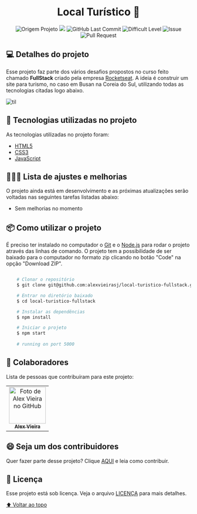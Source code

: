 <h1 id="title" align="center">
  Local Turístico 🚢
</h1>

<p align="center">
    <img alt="Origem Projeto" src="https://img.shields.io/badge/Project-Course-informational">
    <img src="https://img.shields.io/badge/Course-Rocketseat-blueviolet?logo=data:image/png;base64,iVBORw0KGgoAAAANSUhEUgAAABAAAAAQCAMAAAAoLQ9TAAAALVBMVEVHcExxWsF0XMJzXMJxWcFsUsD///9jRrzY0u6Xh9Gsn9n39fyMecy0qd2bjNJWBT0WAAAABHRSTlMA2Do606wF2QAAAGlJREFUGJVdj1cWwCAIBLEsRU3uf9xobDH8+GZwUYi8i6ucJwrxKE+7D0G9Q4vlYqtmCSjndr4CgCgzlyFgfKfKCVO0LrPKjmiqMxGXkJwNnXskqWG+1oSM+BSwD8f29YLNjvx/OQrn+g99oQSoNmt3PgAAAABJRU5ErkJggg=="></img>
    <img alt="GitHub Last Commit" src="https://img.shields.io/github/last-commit/alexvieirasj/local-turistico-fullstack">
    <img alt="Difficult Level" src="https://img.shields.io/badge/level-beginner-green">
    <img alt="Issue" src="https://img.shields.io/bitbucket/issues/alexvieirasj/local-turistico-fullstack?style=critical">
    <img alt="Pull Request" src="https://img.shields.io/bitbucket/pr-raw/alexvieirasj/local-turistico-fullstack?style=critical">
</p>

## 💻 Detalhes do projeto

Esse projeto faz parte dos vários desafios propostos no curso feito chamado **FullStack** criado pela empresa [Rocketseat](https://rocketseat.com.br/). A ideia é construir um site para turismo, no caso em Busan na Coreia do Sul, utilizando todas as tecnologias citadas logo abaixo.

![til](./public/assets/local-turistico.gif)

## :rocket: Tecnologias utilizadas no projeto

As tecnologias utilizadas no projeto foram:

- [HTML5](https://developer.mozilla.org/en-US/docs/Web/Guide/HTML/HTML5)
- [CSS3](https://developer.mozilla.org/en-US/docs/Web/CSS)
- [JavaScript](https://developer.mozilla.org/en-US/docs/Web/JavaScript)

## 👨🏻‍💻 Lista de ajustes e melhorias

O projeto ainda está em desenvolvimento e as próximas atualizações serão voltadas nas seguintes tarefas listadas abaixo:

- Sem melhorias no momento

## :package: Como utilizar o projeto

É preciso ter instalado no computador o [Git](https://git-scm.com) e o [Node.js](https://nodejs.org/) para rodar o projeto através das linhas de comando. O projeto tem a possibilidade de ser baixado para o computador no formato zip clicando no botão "Code" na opção "Download ZIP".

```bash

    # Clonar o repositório
    $ git clone git@github.com:alexvieirasj/local-turistico-fullstack.git

    # Entrar no diretório baixado
    $ cd local-turistico-fullstack

    # Instalar as dependências        
    $ npm install 

    # Iniciar o projeto
    $ npm start 
    
    # running on port 5000 
```

## 🤝 Colaboradores

Lista de pessoas que contribuíram para este projeto:

<table>
  <tr>
    <td align="center">
      <a href="#">
        <img src="https://avatars.githubusercontent.com/u/23263907" width="100px;" alt="Foto de Alex Vieira no GitHub"/><br>
        <sub>
          <b>Alex Vieira</b>
        </sub>
      </a>
    </td>
  </tr>
</table>

## 😄 Seja um dos contribuidores<br>

Quer fazer parte desse projeto? Clique [AQUI](CONTRIBUTING.md) e leia como contribuir.

## 📝 Licença

Esse projeto está sob licença. Veja o arquivo [LICENÇA](LICENSE.md) para mais detalhes.

[⬆ Voltar ao topo](#title)